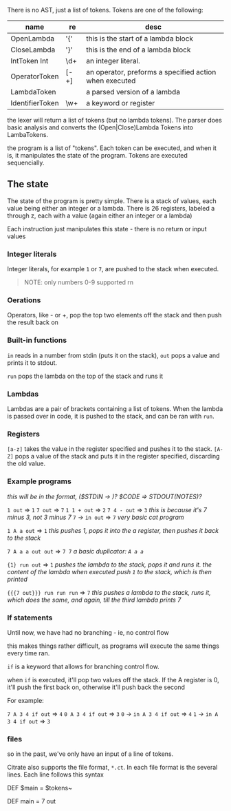 

There is no AST, just a list of tokens. Tokens are one of the following:

  name          | re   | desc
  ----          | --   |  ----
OpenLambda      | '{'  | this is the start of a lambda block
CloseLambda     | '}'  | this is the end of a lambda block
IntToken Int    | \d+  | an integer literal.
OperatorToken   | [-+] | an operator, preforms a specified action when executed
LambdaToken     |      | a parsed version of a lambda
IdentifierToken | \w+  | a keyword or register


the lexer will return a list of tokens (but no lambda tokens).
The parser does basic analysis and converts the (Open|Close)Lambda Tokens into LambaTokens.

the program is a list of "tokens".
Each token can be executed, and when it is, it manipulates the state of the program.
Tokens are executed sequencially.

## The state

The state of the program is pretty simple.
There is a stack of values, each value being either an integer or a lambda.
There is 26 registers, labeled a through z, each with a value (again either an integer or a lambda)  

Each instruction just manipulates this state - there is no return or input values

### Integer literals

Integer literals, for example `1` or `7`, are pushed to the stack when executed.

> NOTE: only numbers 0-9 supported rn

### Oerations

Operators, like - or +, pop the top two elements off the stack and then push the result back on


### Built-in functions

`in` reads in a number from stdin (puts it on the stack), `out` pops a value and prints it to stdout.

`run` pops the lambda on the top of the stack and runs it

### Lambdas

Lambdas are a pair of brackets containing a list of tokens. When the lambda is passed over in code, it is pushed to the stack, and can be ran with `run`.

### Registers

`[a-z]` takes the value in the register specified and pushes it to the stack.
`[A-Z]` pops a value of the stack and puts it in the register specified, discarding the old value.

### Example programs

*this will be in the format, ($STDIN -> )? $CODE => $STDOUT ($NOTES)?*

`1 out` => `1`
`7 out` => `7`
`1 1 + out` => `2`
`7 4 - out` => `3`      *this is because it's 7 minus 3, not 3 minus 7*
`7` -> `in out` => `7`    *very basic cat program*

`1 A a out` => `1`      *this pushes 1, pops it into the a register, then pushes it back to the stack*

`7 A a a out out` => `7 7` *a basic duplicator: `A a a`*

`{1} run out` => `1` *pushes the lambda to the stack, pops it and runs it. the content of the lambda when executed push `1` to the stack, which is then printed*

`{{{7 out}}} run run run` => `7` *this pushes a lambda to the stack, runs it, which does the same, and again, till the third lambda prints 7*


### If statements

Until now, we have had no branching - ie, no control flow

this makes things rather difficult, as programs will execute the same things every time ran.

`if` is a keyword that allows for branching control flow.

when `if` is executed, it'll pop two values off the stack.
If the A register is 0, it'll push the first back on, otherwise it'll push back the second

For example:

`7 A 3 4 if out` => `4`
`0 A 3 4 if out` => `3`
`0` -> `in A 3 4 if out` => `4`
`1` -> `in A 3 4 if out` => `3`


### files

so in the past, we've only have an input of a line of tokens.

Citrate also supports the file format, `*.ct`. In each file format is the several lines.
Each line follows this syntax

DEF $main = $tokens~

DEF main = 7 out









